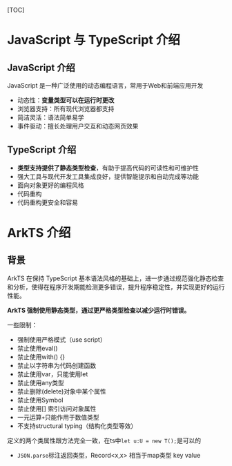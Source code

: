 [TOC]

# JavaScript 与 TypeScript 介绍



## JavaScript 介绍

JavaScript 是一种广泛使用的动态编程语言，常用于Web和前端应用开发

- 动态性：**变量类型可以在运行时更改**
- 浏览器支持：所有现代浏览器都支持
- 简洁灵活：语法简单易学
- 事件驱动：擅长处理用户交互和动态网页效果



## TypeScript 介绍

- **类型支持提供了静态类型检查**，有助于提高代码的可读性和可维护性
- 强大工具与现代开发工具集成良好，提供智能提示和自动完成等功能
- 面向对象更好的编程风格
- 代码重构
- 代码重构更安全和容易



# ArkTS 介绍



## 背景

ArkTS 在保持 TypeScript 基本语法风格的基础上，进一步通过规范强化静态检查和分析，使得在程序开发期能检测更多错误，提升程序稳定性，并实现更好的运行性能。



**ArkTS 强制使用静态类型，通过更严格类型检查以减少运行时错误。**



一些限制：

- 强制使用严格模式（use script）
- 禁止使用eval()
- 禁止使用with() {}
- 禁止以字符串为代码创建函数
- 禁止使用var，只能使用let
- 禁止使用any类型
- 禁止删除(delete)对象中某个属性
- 禁止使用Symbol
- 禁止使用[] 索引访问对象属性
- 一元运算`+`只能作用于数值类型
- 不支持structural typing（结构化类型等效）

​	定义的两个类属性跟方法完全一致，在ts中`let u:U = new T();`是可以的

- `JSON.parse`标注返回类型，Record<x,x> 相当于map类型 key value